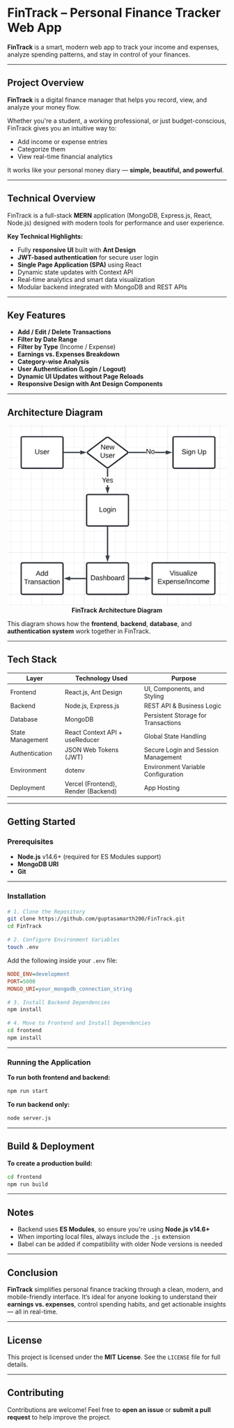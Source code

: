 # FinTrack – Personal Finance Tracker Web App

**FinTrack** is a smart, modern web app to track your income and expenses, analyze spending patterns, and stay in control of your finances.

---

## Project Overview

**FinTrack** is a digital finance manager that helps you record, view, and analyze your money flow.

Whether you're a student, a working professional, or just budget-conscious, FinTrack gives you an intuitive way to:

- Add income or expense entries  
- Categorize them  
- View real-time financial analytics  

It works like your personal money diary — **simple, beautiful, and powerful**.

---

## Technical Overview

FinTrack is a full-stack **MERN** application (MongoDB, Express.js, React, Node.js) designed with modern tools for performance and user experience.

**Key Technical Highlights:**

- Fully **responsive UI** built with **Ant Design**  
- **JWT-based authentication** for secure user login  
- **Single Page Application (SPA)** using React  
- Dynamic state updates with Context API  
- Real-time analytics and smart data visualization  
- Modular backend integrated with MongoDB and REST APIs  

---

## Key Features

- **Add / Edit / Delete Transactions**  
- **Filter by Date Range**  
- **Filter by Type** (Income / Expense)  
- **Earnings vs. Expenses Breakdown**  
- **Category-wise Analysis**  
- **User Authentication (Login / Logout)**  
- **Dynamic UI Updates without Page Reloads**  
- **Responsive Design with Ant Design Components**  

---

## Architecture Diagram

<!-- ![FinTrack Architecture](/fintrack-architecture.png) -->
<p align="center">
  <img src="fintrack-architecture.png" alt="FinTrack Architecture" width="700"/>
  <br/>
  <b>FinTrack Architecture Diagram</b>
</p>


This diagram shows how the **frontend**, **backend**, **database**, and **authentication system** work together in FinTrack.

---

## Tech Stack

| **Layer**        | **Technology Used**                 | **Purpose**                               |
|------------------|-------------------------------------|--------------------------------------------|
| Frontend         | React.js, Ant Design                | UI, Components, and Styling                |
| Backend          | Node.js, Express.js                 | REST API & Business Logic                  |
| Database         | MongoDB                             | Persistent Storage for Transactions        |
| State Management | React Context API + useReducer      | Global State Handling                      |
| Authentication   | JSON Web Tokens (JWT)               | Secure Login and Session Management        |
| Environment      | dotenv                              | Environment Variable Configuration         |
| Deployment       | Vercel (Frontend), Render (Backend) | App Hosting                                |

---

## Getting Started

### Prerequisites

- **Node.js** v14.6+ (required for ES Modules support)  
- **MongoDB URI**  
- **Git**

---

### Installation

```bash
# 1. Clone the Repository
git clone https://github.com/guptasamarth200/FinTrack.git
cd FinTrack
````

```bash
# 2. Configure Environment Variables
touch .env
```

Add the following inside your `.env` file:

```ini
NODE_ENV=development
PORT=5000
MONGO_URI=your_mongodb_connection_string
```

```bash
# 3. Install Backend Dependencies
npm install
```

```bash
# 4. Move to Frontend and Install Dependencies
cd frontend
npm install
```

---

### Running the Application

**To run both frontend and backend:**

```bash
npm run start
```

**To run backend only:**

```bash
node server.js
```

---

## Build & Deployment

**To create a production build:**

```bash
cd frontend
npm run build
```



---

## Notes

* Backend uses **ES Modules**, so ensure you're using **Node.js v14.6+**
* When importing local files, always include the `.js` extension
* Babel can be added if compatibility with older Node versions is needed

---

## Conclusion

**FinTrack** simplifies personal finance tracking through a clean, modern, and mobile-friendly interface. It’s ideal for anyone looking to understand their **earnings vs. expenses**, control spending habits, and get actionable insights — all in real-time.

---

## License

This project is licensed under the **MIT License**.
See the `LICENSE` file for full details.

---

## Contributing

Contributions are welcome!
Feel free to **open an issue** or **submit a pull request** to help improve the project.

